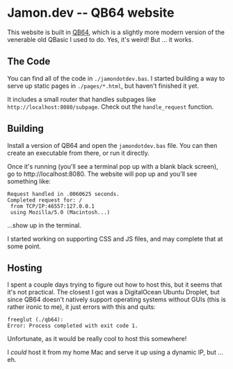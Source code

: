 # Jamon.dev -- QB64 website

This website is built in [QB64](https://qb64.com/), which is a slightly more modern version of the venerable old QBasic I used to do. Yes, it's weird! But ... it works.

## The Code

You can find all of the code in `./jamondotdev.bas`. I started building a way to serve up static pages in `./pages/*.html`, but haven't finished it yet.

It includes a small router that handles subpages like `http://localhost:8080/subpage`. Check out the `handle_request` function.

## Building

Install a version of QB64 and open the `jamondotdev.bas` file. You can then create an executable from there, or run it directly.

Once it's running (you'll see a terminal pop up with a blank black screen), go to http://localhost:8080. The website will pop up and you'll see something like:

```
Request handled in .0060625 seconds.
Completed request for: /
 from TCP/IP:46557:127.0.0.1
 using Mozilla/5.0 (Macintosh...)
```

...show up in the terminal.

I started working on supporting CSS and JS files, and may complete that at some point.

## Hosting

I spent a couple days trying to figure out how to host this, but it seems that it's not practical. The closest I got was a DigitalOcean Ubuntu Droplet, but since QB64 doesn't natively support operating systems without GUIs (this is rather ironic to me), it just errors with this and quits:

```
freeglut (./qb64):
Error: Process completed with exit code 1.
```

Unfortunate, as it would be really cool to host this somewhere!

I _could_ host it from my home Mac and serve it up using a dynamic IP, but ... eh.
